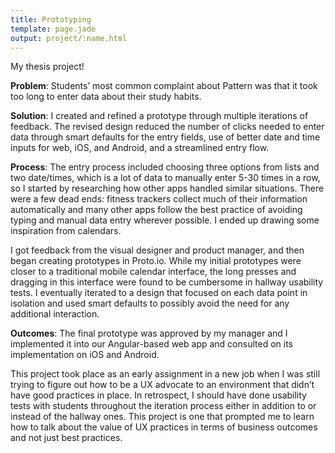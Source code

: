 ```yaml
---
title: Prototyping
template: page.jade
output: project/:name.html
---
```


My thesis project!

<span class="more"></span>

**Problem**: Students’ most common complaint about Pattern was that it took too long to enter data about their study habits.

**Solution**: I created and refined a prototype through multiple iterations of feedback.  The revised design reduced the number of clicks needed to enter data through smart defaults for the entry fields, use of better date and time inputs for web, iOS, and Android, and a streamlined entry flow.

**Process**: The entry process included choosing three options from lists and two date/times, which is a lot of data to manually enter 5-30 times in a row, so I started by researching how other apps handled similar situations.  There were a few dead ends: fitness trackers collect much of their information automatically and many other apps follow the best practice of avoiding typing and manual data entry wherever possible.  I ended up drawing some inspiration from calendars.

I got feedback from the visual designer and product manager, and then began creating prototypes in Proto.io.  While my initial prototypes were closer to a traditional mobile calendar interface, the long presses and dragging in this interface were found to be cumbersome in hallway usability tests.  I eventually iterated to a design that focused on each data point in isolation and used smart defaults to possibly avoid the need for any additional interaction.

**Outcomes**: The final prototype was approved by my manager and I implemented it into our Angular-based web app and consulted on its implementation on iOS and Android.

This project took place as an early assignment in a new job when I was still trying to figure out how to be a UX advocate to an environment that didn’t have good practices in place.  In retrospect, I should have done usability tests with students throughout the iteration process either in addition to or instead of the hallway ones.  This project is one that prompted me to learn how to talk about the value of UX practices in terms of business outcomes and not just best practices.
